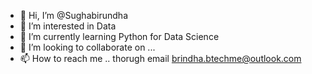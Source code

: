 - 👋 Hi, I’m @Sughabirundha
- 👀 I’m interested in Data
- 🌱 I’m currently learning Python for Data Science
- 💞️ I’m looking to collaborate on ...
- 📫 How to reach me .. thorugh email brindha.btechme@outlook.com

<!---
Sughabirundha/Sughabirundha is a ✨ special ✨ repository because its `README.md` (this file) appears on your GitHub profile.
You can click the Preview link to take a look at your changes.
--->

